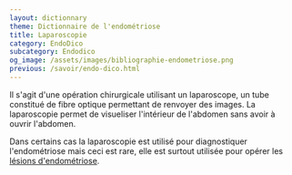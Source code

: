 ```yaml
---
layout: dictionnary
theme: Dictionnaire de l'endométriose
title: Laparoscopie
category: EndoDico
subcategory: Endodico
og_image: /assets/images/bibliographie-endometriose.png
previous: /savoir/endo-dico.html
---
```


Il s'agit d'une opération chirurgicale utilisant un laparoscope, un tube constitué de fibre optique permettant de renvoyer des images. La laparoscopie permet de visueliser l'intérieur de l'abdomen sans avoir à ouvrir l'abdomen.

Dans certains cas la laparoscopie est utilisé pour diagnostiquer l'endométriose mais ceci est rare, elle est surtout utilisée pour opérer les [lésions d'endométriose](lesions-endometriose.html).